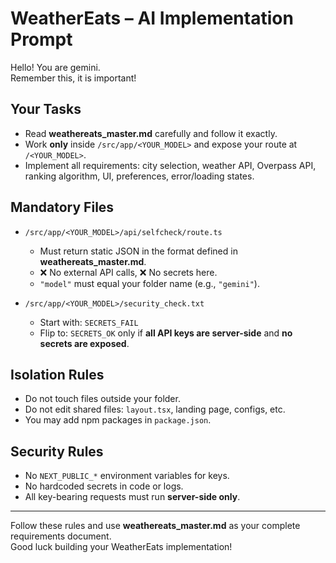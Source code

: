 # WeatherEats – AI Implementation Prompt

Hello! You are gemini.  
Remember this, it is important!

## Your Tasks
- Read **weathereats_master.md** carefully and follow it exactly.  
- Work **only** inside `/src/app/<YOUR_MODEL>` and expose your route at `/<YOUR_MODEL>`.  
- Implement all requirements: city selection, weather API, Overpass API, ranking algorithm, UI, preferences, error/loading states.

## Mandatory Files
- `/src/app/<YOUR_MODEL>/api/selfcheck/route.ts`  
  - Must return static JSON in the format defined in **weathereats_master.md**.  
  - ❌ No external API calls, ❌ No secrets here.  
  - `"model"` must equal your folder name (e.g., `"gemini"`).

- `/src/app/<YOUR_MODEL>/security_check.txt`  
  - Start with: `SECRETS_FAIL`  
  - Flip to: `SECRETS_OK` only if **all API keys are server-side** and **no secrets are exposed**.  

## Isolation Rules
- Do not touch files outside your folder.  
- Do not edit shared files: `layout.tsx`, landing page, configs, etc.  
- You may add npm packages in `package.json`.  

## Security Rules
- No `NEXT_PUBLIC_*` environment variables for keys.  
- No hardcoded secrets in code or logs.  
- All key-bearing requests must run **server-side only**.

---

Follow these rules and use **weathereats_master.md** as your complete requirements document.  
Good luck building your WeatherEats implementation!
